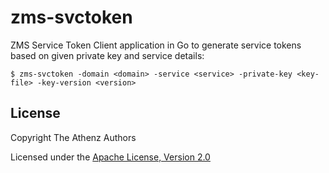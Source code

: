 zms-svctoken
============

ZMS Service Token Client application in Go to generate service tokens
based on given private key and service details:

```shell
$ zms-svctoken -domain <domain> -service <service> -private-key <key-file> -key-version <version>
```

## License

Copyright The Athenz Authors

Licensed under the [Apache License, Version 2.0](http://www.apache.org/licenses/LICENSE-2.0)

